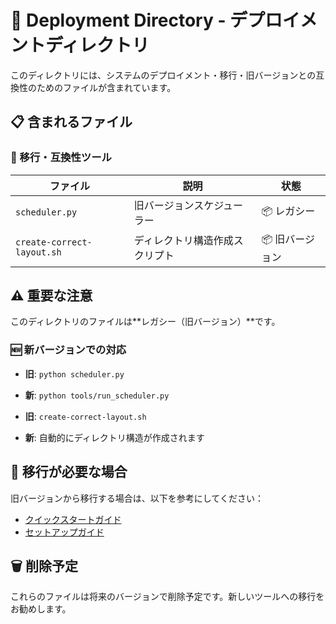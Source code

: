 # 🚀 Deployment Directory - デプロイメントディレクトリ

このディレクトリには、システムのデプロイメント・移行・旧バージョンとの互換性のためのファイルが含まれています。

## 📋 含まれるファイル

### 🔄 移行・互換性ツール
| ファイル | 説明 | 状態 |
|---------|------|------|
| `scheduler.py` | 旧バージョンスケジューラー | 📦 レガシー |
| `create-correct-layout.sh` | ディレクトリ構造作成スクリプト | 📦 旧バージョン |

## ⚠️ 重要な注意

このディレクトリのファイルは**レガシー（旧バージョン）**です。

### 🆕 新バージョンでの対応
- **旧**: `python scheduler.py` 
- **新**: `python tools/run_scheduler.py`

- **旧**: `create-correct-layout.sh`
- **新**: 自動的にディレクトリ構造が作成されます

## 🔄 移行が必要な場合

旧バージョンから移行する場合は、以下を参考にしてください：
- [クイックスタートガイド](../QUICK_START_GUIDE.md)
- [セットアップガイド](../SETUP_GUIDE.md)

## 🗑️ 削除予定

これらのファイルは将来のバージョンで削除予定です。新しいツールへの移行をお勧めします。